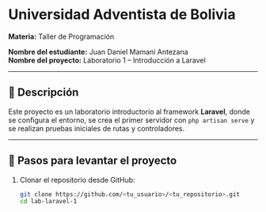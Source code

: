 # Universidad Adventista de Bolivia  
**Materia:** Taller de Programación  

**Nombre del estudiante:** Juan Daniel Mamani Antezana  
**Nombre del proyecto:** Laboratorio 1 – Introducción a Laravel  

---

## 📖 Descripción  
Este proyecto es un laboratorio introductorio al framework **Laravel**, donde se configura el entorno, se crea el primer servidor con `php artisan serve` y se realizan pruebas iniciales de rutas y controladores.  

---

## 🚀 Pasos para levantar el proyecto  

1. Clonar el repositorio desde GitHub:  
   ```bash
   git clone https://github.com/<tu_usuario>/<tu_repositorio>.git
   cd lab-laravel-1
